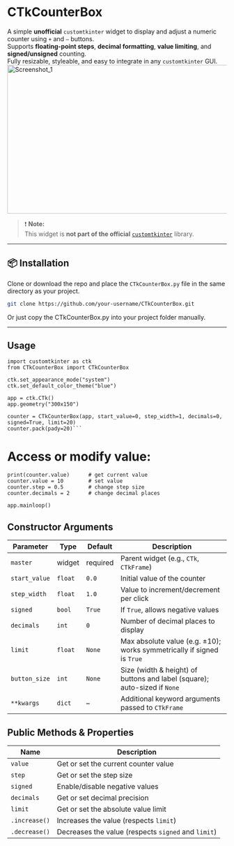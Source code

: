 # CTkCounterBox

A simple **unofficial** `customtkinter` widget to display and adjust a numeric counter using `+` and `–` buttons.  
Supports **floating-point steps**, **decimal formatting**, **value limiting**, and **signed/unsigned** counting.  
Fully resizable, styleable, and easy to integrate in any `customtkinter` GUI.
<img width="567" height="341" alt="Screenshot_1" src="https://github.com/user-attachments/assets/72e2cbbb-ffdf-427f-bccc-2bf14adc7312" />



> ❗ **Note:**  
> This widget is **not part of the official** [`customtkinter`](https://github.com/TomSchimansky/CustomTkinter) library.  
---

## 📦 Installation

Clone or download the repo and place the `CTkCounterBox.py` file in the same directory as your project.

```bash
git clone https://github.com/your-username/CTkCounterBox.git
```

Or just copy the CTkCounterBox.py into your project folder manually.

---

## Usage
```
import customtkinter as ctk
from CTkCounterBox import CTkCounterBox

ctk.set_appearance_mode("system")
ctk.set_default_color_theme("blue")

app = ctk.CTk()
app.geometry("300x150")

counter = CTkCounterBox(app, start_value=0, step_width=1, decimals=0, signed=True, limit=20)
counter.pack(pady=20)```
```

# Access or modify value:
```
print(counter.value)      # get current value
counter.value = 10        # set value
counter.step = 0.5        # change step size
counter.decimals = 2      # change decimal places

app.mainloop()
```
## Constructor Arguments
| Parameter     | Type    | Default  | Description                                                               |
| ------------- | ------- | -------- | ------------------------------------------------------------------------- |
| `master`      | widget  | required | Parent widget (e.g., `CTk`, `CTkFrame`)                                   |
| `start_value` | `float` | `0.0`    | Initial value of the counter                                              |
| `step_width`  | `float` | `1.0`    | Value to increment/decrement per click                                    |
| `signed`      | `bool`  | `True`   | If `True`, allows negative values                                         |
| `decimals`    | `int`   | `0`      | Number of decimal places to display                                       |
| `limit`       | `float` | `None`   | Max absolute value (e.g. ±10); works symmetrically if signed is `True`    |
| `button_size` | `int`   | `None`   | Size (width & height) of buttons and label (square); auto-sized if `None` |
| `**kwargs`    | `dict`  | –        | Additional keyword arguments passed to `CTkFrame`                         |

## Public Methods & Properties

| Name          | Description                                         |
| ------------- | --------------------------------------------------- |
| `value`       | Get or set the current counter value                |
| `step`        | Get or set the step size                            |
| `signed`      | Enable/disable negative values                      |
| `decimals`    | Get or set decimal precision                        |
| `limit`       | Get or set the absolute value limit                 |
| `.increase()` | Increases the value (respects `limit`)              |
| `.decrease()` | Decreases the value (respects `signed` and `limit`) |
